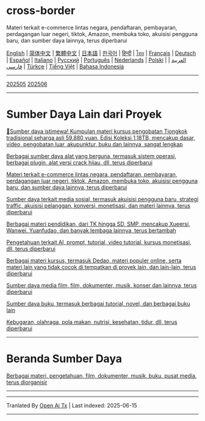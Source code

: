 # cross-border
Materi terkait e-commerce lintas negara, pendaftaran, pembayaran, perdagangan luar negeri, tiktok, Amazon, membuka toko, akuisisi pengguna baru, dan sumber daya lainnya, terus diperbarui

[English](https://openaitx.github.io/view.html?user=mswnlz&project=cross-border&lang=en) | [简体中文](https://openaitx.github.io/view.html?user=mswnlz&project=cross-border&lang=zh-CN) | [繁體中文](https://openaitx.github.io/view.html?user=mswnlz&project=cross-border&lang=zh-TW) | [日本語](https://openaitx.github.io/view.html?user=mswnlz&project=cross-border&lang=ja) | [한국어](https://openaitx.github.io/view.html?user=mswnlz&project=cross-border&lang=ko) | [हिन्दी](https://openaitx.github.io/view.html?user=mswnlz&project=cross-border&lang=hi) | [ไทย](https://openaitx.github.io/view.html?user=mswnlz&project=cross-border&lang=th) | [Français](https://openaitx.github.io/view.html?user=mswnlz&project=cross-border&lang=fr) | [Deutsch](https://openaitx.github.io/view.html?user=mswnlz&project=cross-border&lang=de) | [Español](https://openaitx.github.io/view.html?user=mswnlz&project=cross-border&lang=es) | [Italiano](https://openaitx.github.io/view.html?user=mswnlz&project=cross-border&lang=it) | [Русский](https://openaitx.github.io/view.html?user=mswnlz&project=cross-border&lang=ru) | [Português](https://openaitx.github.io/view.html?user=mswnlz&project=cross-border&lang=pt) | [Nederlands](https://openaitx.github.io/view.html?user=mswnlz&project=cross-border&lang=nl) | [Polski](https://openaitx.github.io/view.html?user=mswnlz&project=cross-border&lang=pl) | [العربية](https://openaitx.github.io/view.html?user=mswnlz&project=cross-border&lang=ar) | [فارسی](https://openaitx.github.io/view.html?user=mswnlz&project=cross-border&lang=fa) | [Türkçe](https://openaitx.github.io/view.html?user=mswnlz&project=cross-border&lang=tr) | [Tiếng Việt](https://openaitx.github.io/view.html?user=mswnlz&project=cross-border&lang=vi) | [Bahasa Indonesia](https://openaitx.github.io/view.html?user=mswnlz&project=cross-border&lang=id)

------------
[202505](https://raw.githubusercontent.com/mswnlz/cross-border/main/202505.md)
[202506](https://raw.githubusercontent.com/mswnlz/cross-border/main/202506.md)



---------------
# Sumber Daya Lain dari Proyek

[🎁Sumber daya istimewa! Kumpulan materi kursus pengobatan Tiongkok tradisional seharga asli 59.880 yuan, Edisi Koleksi 1,18TB, mencakup dasar, video, pengobatan luar, akupunktur, buku dan lainnya, sangat lengkap](https://github.com/mswnlz/chinese-traditional)

[Berbagai sumber daya alat yang berguna, termasuk sistem operasi, berbagai plugin, alat versi crack hijau, dll, terus diperbarui](https://github.com/mswnlz/tools)

[Materi terkait e-commerce lintas negara, pendaftaran, pembayaran, perdagangan luar negeri, tiktok, Amazon, membuka toko, akuisisi pengguna baru, dan sumber daya lainnya, terus diperbarui](https://github.com/mswnlz/cross-border)

[Sumber daya terkait media sosial, termasuk akuisisi pengguna baru, strategi traffic, akuisisi pelanggan, konversi, monetisasi, dan materi lainnya, terus diperbarui](https://github.com/mswnlz/self-media)

[Berbagai materi pendidikan, dari TK hingga SD, SMP, mencakup Xueersi, Wanwei, Yuanfudao, dan banyak lembaga lainnya, terus bertambah](https://github.com/mswnlz/edu-knowlege)

[Pengetahuan terkait AI, prompt, tutorial, video tutorial, kursus monetisasi, dll, terus diperbarui](https://github.com/mswnlz/AIknowledge)

[Berbagai materi kursus, termasuk Dedao, materi populer online, serta materi lain yang tidak cocok di tempatkan di proyek lain, dan lain-lain, terus diperbarui](https://github.com/mswnlz/curriculum)

[Sumber daya media film, film, dokumenter, musik, konser dan lainnya, terus diperbarui](https://github.com/mswnlz/movies)

[Sumber daya buku, termasuk berbagai tutorial, novel, dan berbagai buku lain](https://github.com/mswnlz/book)

[Kebugaran, olahraga, pola makan, nutrisi, kesehatan, tidur, dll, terus diperbarui](https://github.com/mswnlz/healthy)



---------------

# Beranda Sumber Daya
[Berbagai materi, pengetahuan, film, dokumenter, musik, buku, pusat media, terus diorganisir](https://github.com/mswnlz)

---------------

---

Tranlated By [Open Ai Tx](https://github.com/OpenAiTx/OpenAiTx) | Last indexed: 2025-06-15

---
